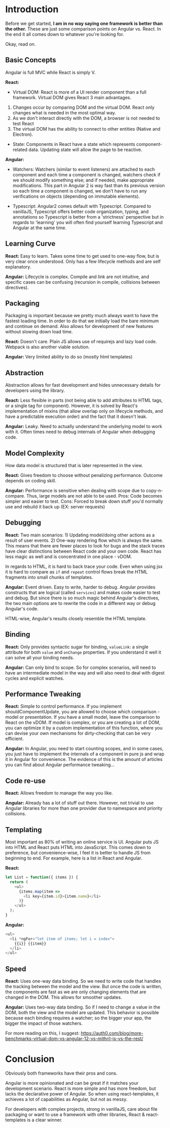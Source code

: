 # Introduction
Before we get started, **I am in no way saying one framework is better than the other.** These are just some comparison points on Angular vs. React. In the end it all comes down to whatever you're looking for.

Okay, read on.

## Basic Concepts
Angular is full MVC while React is simply V.

**React:**

- Virtual DOM: React is more of a UI render component than a full framework. Virtual DOM gives React 3 main advantages.

1. Changes occur by comparing DOM and the virtual DOM. React only changes what is needed in the most optimal way.
2. As we don't interact directly with the DOM, a browser is not needed to test React
3. The virtual DOM has the ability to connect to other entities (Native and Electron).

- State: Components in React have a state which represents component-related data. Updating state will allow the page to be reactive.

**Angular:**

- Watchers: Watchers (similar to event listeners) are attached to each component and each time a component is changed, watchers check if we should modify something else; and if needed, make appropriate modifications. This part in Angular 2 is way fast than its previous version so each time a component is changed, we don’t have to run any verifications on objects (depending on immutable elements).

- Typescript: Angular2 comes default with Typescript. Compared to vanillaJS, Typescript offers better code organization, typing, and annotations so Typescript is better from a 'strictness' perspective but in regards to 'learning' you will often find yourself learning Typescript and Angular at the same time.

## Learning Curve
**React:** Easy to learn. Takes some time to get used to one-way flow, but is very clear once understood. Only has a few lifecycle methods and are self explanatory.

**Angular:** Lifecycle is complex. Compile and link are not intuitive, and specific cases can be confusing (recursion in compile, collisions between directives).

## Packaging
Packaging is important because we pretty much always want to have the fastest loading time. In order to do that we initially load the bare minimum and continue on demand. Also allows for development of new features without slowing down load time.

**React:** Doesn't care. Plain JS allows use of requirejs and lazy load code. Webpack is also another viable solution.

**Angular:** Very limited ability to do so (mostly html templates)

## Abstraction
Abstraction allows for fast development and hides unnecessary details for developers using the library.

**React:** Less flexible in parts (not being able to add attributes to HTML tags, or a single tag for component). However, it is solved by React's implementation of mixins (that allow overlap only on lifecycle methods, and have a predictable execution order) and the fact that it doesn't leak.

**Angular:** Leaky. Need to actually understand the underlying model to work with it. Often times need to debug internals of Angular when debugging code.

## Model Complexity
How data model is structured that is later represented in the view.

**React:** Gives freedom to choose without penalizing performance. Outcome depends on coding skill.

**Angular:** Performance is sensitive when dealing with scope due to copy-n-compare. Thus, large models are not able to be used. Pros: Code becomes simpler and easier to test. Cons: Forced to break down stuff you'd normally use and rebuild it back up (EX: server requests)

## Debugging
**React:** Two main scenarios: 1) Updating model/doing other actions as a result of user events. 2) One-way rendering flow which is always the same. This means that there are fewer places to look for bugs and the stack traces have clear distinctions between React code and your own code. React has less magic as well and is concentrated in one place - vDOM.

In regards to HTML, it is hard to back trace your code. Even when using jsx it is hard to compare as `if` and `repeat` control flows break the HTML fragments into small chunks of templates.

**Angular:** Event driven. Easy to write, harder to debug. Angular provides constructs that are logical (called `services`) and makes code easier to test and debug. But since there is so much magic behind Angular's directives, the two main options are to rewrite the code in a different way or debug Angular's code.

HTML-wise, Angular's results closely resemble the HTML template.

## Binding
**React:** Only provides syntactic sugar for binding, `valueLink`: a single attribute for both `value` and `onChange` properties. If you understand it well it can solve all your binding needs.

**Angular:** Can only bind to scope. So for complex scenarios, will need to have an intermediate model in the way and will also need to deal with digest cycles and explicit watches.

## Performance Tweaking
**React:** Simple to control performance. If you implement shouldComponentUpdate, you are allowed to choose which comparison - model or presentation. If you have a small model, leave the comparison to React on the vDOM. If model is complex, or you are creating a lot of DOM, you can optimize it by a custom implementation of this function, where you can devise your own mechanisms for dirty-checking that can be very efficient.

**Angular:** In Angular, you need to start counting scopes, and in some cases, you just have to implement the internals of a component in pure js and wrap it in Angular for convenience. The evidence of this is the amount of articles you can find about Angular performance tweaking...

## Code re-use
**React:** Allows freedom to manage the way you like.

**Angular:** Already has a lot of stuff out there. However, not trivial to use Angular libraries for more than one provider due to namespace and priority collisions.

## Templating
Most important as 80% of writing an online service is UI. Angular puts JS into HTML and React puts HTML into JavaScript. This comes down to preference, but convenience-wise, I feel it is better to handle JS from beginning to end. For example, here is a list in React and Angular.

**React:**

```JavaScript
let List = function({ items }) {
  return (
    <ul>
      {items.map(item =>
        <li key={item.id}>{item.name}</li>
      )}
    </ul>
  );
}
```

**Angular:**

```JavaScript
<ul>
  <li *ngFor="let item of items; let i = index">
    {{i}} {{item}}
  </li>
</ul>
```

## Speed
**React:** Uses one-way data binding. So we need to write code that handles the tracking between the model and the view. But once the code is written, the components are fast as we are only changing elements that are changed in the DOM. This allows for smoother updates.

**Angular:** Uses two-way data binding. So if I need to change a value in the DOM, both the view and the model are updated. This behavior is possible because each binding requires a watcher; so the bigger your app, the bigger the impact of those watchers.

For more reading on this, I suggest: https://auth0.com/blog/more-benchmarks-virtual-dom-vs-angular-12-vs-mithril-js-vs-the-rest/

# Conclusion
Obviously both frameworks have their pros and cons.

Angular is more opinionated and can be great if it matches your development scenario. React is more simple and has more freedom, but lacks the declarative power of Angular. So when using react-templates, it achieves a lot of capabilities as Angular, but not as messy.

For developers with complex projects, strong in vanillaJS, care about file packaging or want to use a framework with other libraries, React & react-templates is a clear winner.
